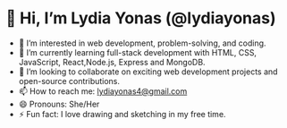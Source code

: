 # 👋 Hi, I’m Lydia Yonas (@lydiayonas)

- 👀 I’m interested in web development, problem-solving, and coding.
- 🌱 I’m currently learning full-stack development with HTML, CSS, JavaScript, React,Node.js, Express and MongoDB.
- 💞️ I’m looking to collaborate on exciting web development projects and open-source contributions.
- 📫 How to reach me: [lydiayonas4@gmail.com](mailto:lydiayonas4@gmail.com)
- 😄 Pronouns: She/Her
- ⚡ Fun fact: I love drawing and sketching in my free time.

<!---
lydiayonas/lydiayonas is a ✨ special ✨ repository because its `README.md` (this file) appears on your GitHub profile.
You can click the Preview link to take a look at your changes.
--->
